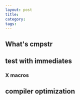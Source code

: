 ```yaml
---
layout: post
title:
category:
tags:
---
```


## What's cmpstr

## test with immediates
### X macros

## compiler optimization
